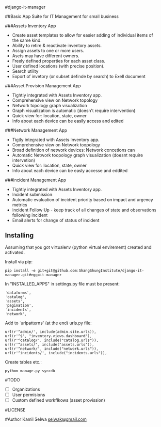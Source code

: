 #django-it-manager

##Basic App Suite for IT Management for small business


###Assets Inventory App

* Create asset templates to allow for easier adding of individual items of the same kind.
* Ability to retire & reactivate inventory assets.
* Assign assets to one or more users.
* Asets may have different owners.
* Freely defined properties for each asset class.
* User defined locations (with precise position). 
* Search utility
* Export of invetory (or subset definde by search) to Exell document

###Asset Provision Management App

* Tightly integrated with Assets Inventory app.
* Comprehensive view on Network topology
* Network topology graph visualization
* Graph visualization is automatic (doesn't require intervention)
* Quick view for: location, state, owner
* Info about each device can be easily access and edited

###Network Management App

* Tigtly integrated with Assets Inventory app.
* Comprehensive view on Network toopology
* Broad definition of network devices: Network concetions can 
* Automatic Network toopology graph visualization (doesnt require intervetion)
* Quick view for: location, state, owner
* Info about each device can be easly accesse and eddited

###Incident Management App

* Tightly integrated with Assets Inventory app.
* Incident submission
* Automatic evaluation of incident priority based on impact and urgency metrics
* Incident Follow Up - keep track of all changes of state and observations following incident
* Email alerts for change of status of incident

Installing
----------
Assuming that you got virtualenv (python virtual envirement) created and activated.

Install via pip:

    pip install -e git+git@github.com:ShangShungInstitute/django-it-manager.git#egg=it-manager

In "INSTALLED_APPS" in settings.py file must be present:
    
    'dataforms',
    'catalog',
    'assets',
    'pagination',
    'incidents',
    'network',

Add to 'urlpatterns' (at the end) urls.py file:
    
    url(r'^admin/', include(admin.site.urls)),
    url(r'^$', "inventory.views.dashboard"),
    url(r'^catalog/', include("catalog.urls")),
    url(r'^assets/', include("assets.urls")),
    url(r'^network/', include("network.urls")),
    url(r'^incidents/', include("incidents.urls")),
    
Create tables etc.:

    python manage.py syncdb

#TODO

* [ ] Organizations
* [ ] User permisions
* [ ] Custom defined workflkows (asset provission)

#LICENSE

#Author
Kamil Selwa selwak@gmail.com

